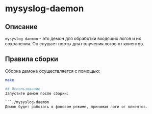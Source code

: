 # mysyslog-daemon

## Описание
`mysyslog-daemon` - это демон для обработки входящих логов и их сохранения. Он слушает порты для получения логов от клиентов.

## Правила сборки
Сборка демона осуществляется с помощью:
```bash
make

## Использование
Запустите демон после сборки:

```./mysyslog-daemon
Демон будет работать в фоновом режиме, принимая логи от клиентов.
